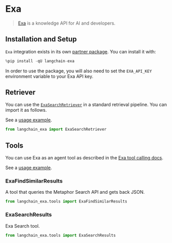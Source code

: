# Exa

>[Exa](https://exa.ai/) is a knowledge API for AI and developers.
>

## Installation and Setup

`Exa` integration exists in its own [partner package](https://pypi.org/project/langchain-exa/). You can install it with:


```python
%pip install -qU langchain-exa
```

In order to use the package, you will also need to set the `EXA_API_KEY` environment variable to your Exa API key.

## Retriever

You can use the [`ExaSearchRetriever`](/oss/integrations/tools/exa_search#using-exasearchretriever) in a standard retrieval pipeline. You can import it as follows.

See a [usage example](/oss/integrations/tools/exa_search).



```python
from langchain_exa import ExaSearchRetriever
```

## Tools

You can use Exa as an agent tool as described in the [Exa tool calling docs](/oss/integrations/tools/exa_search#use-within-an-agent).

See a [usage example](/oss/integrations/tools/exa_search).

### ExaFindSimilarResults

A tool that queries the Metaphor Search API and gets back JSON.


```python
from langchain_exa.tools import ExaFindSimilarResults
```

### ExaSearchResults

Exa Search tool.


```python
from langchain_exa.tools import ExaSearchResults
```
